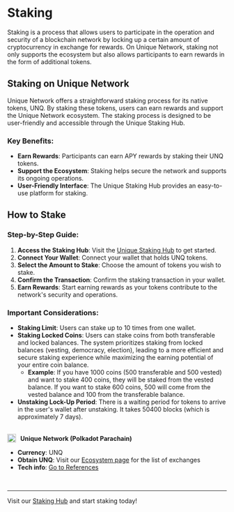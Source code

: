 # Staking

Staking is a process that allows users to participate in the operation and security of a blockchain network by locking up a certain amount of cryptocurrency in exchange for rewards. On Unique Network, staking not only supports the ecosystem but also allows participants to earn rewards in the form of additional tokens.

## Staking on Unique Network

Unique Network offers a straightforward staking process for its native tokens, UNQ. By staking these tokens, users can earn rewards and support the Unique Network ecosystem. The staking process is designed to be user-friendly and accessible through the Unique Staking Hub.

### Key Benefits:

- **Earn Rewards**: Participants can earn APY rewards by staking their UNQ tokens.
- **Support the Ecosystem**: Staking helps secure the network and supports its ongoing operations.
- **User-Friendly Interface**: The Unique Staking Hub provides an easy-to-use platform for staking.

## How to Stake

### Step-by-Step Guide:

1. **Access the Staking Hub**: Visit the [Unique Staking Hub](https://unique.network/staking/) to get started.
2. **Connect Your Wallet**: Connect your wallet that holds UNQ tokens.
3. **Select the Amount to Stake**: Choose the amount of tokens you wish to stake.
4. **Confirm the Transaction**: Confirm the staking transaction in your wallet.
5. **Earn Rewards**: Start earning rewards as your tokens contribute to the network's security and operations.

### Important Considerations:

- **Staking Limit**: Users can stake up to 10 times from one wallet.
- **Staking Locked Coins**: Users can stake coins from both transferable and locked balances. The system prioritizes staking from locked balances (vesting, democracy, election), leading to a more efficient and secure staking experience while maximizing the earning potential of your entire coin balance.
  - **Example**: If you have 1000 coins (500 transferable and 500 vested) and want to stake 400 coins, they will be staked from the vested balance. If you want to stake 600 coins, 500 will come from the vested balance and 100 from the transferable balance.
- **Unstaking Lock-Up Period**: There is a waiting period for tokens to arrive in the user's wallet after unstaking. It takes 50400 blocks (which is approximately 7 days).

<br>

<div style="display: flex; align-items: center; margin-bottom: 10px;">
  <img src="https://ipfs.unique.network/ipfs/QmbJ7CGZ2GxWMp7s6jy71UGzRsMe4w3KANKXDAExYWdaFR" alt="Unique Network Logo" width="20" height="20" style="margin-right: 10px;">
  <strong>Unique Network (Polkadot Parachain)</strong>
</div>

- **Currency**: UNQ
- **Obtain UNQ**: Visit our [Ecosystem page](https://unique.network/ecosystem/#dex) for the list of exchanges
- **Tech info**: [Go to References](https://docs.unique.network/reference/#unique-polkadot-parachain)

<br>

---

Visit our [Staking Hub](https://unique.network/staking/) and start staking today!
